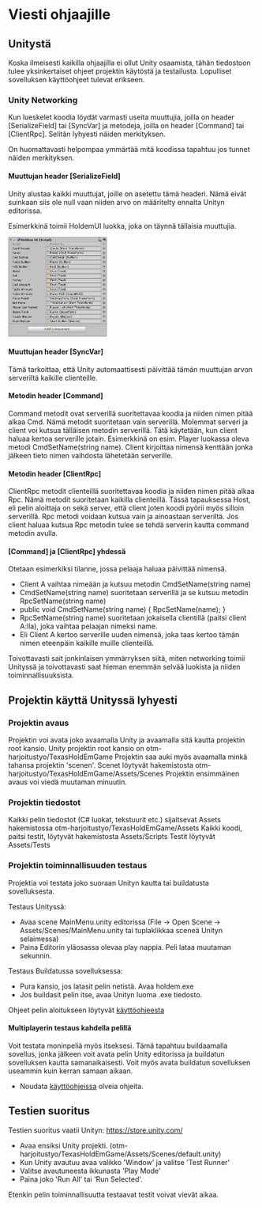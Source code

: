 # Viesti ohjaajille

## Unitystä

Koska ilmeisesti kaikilla ohjaajilla ei ollut Unity osaamista, tähän tiedostoon tulee yksinkertaiset ohjeet projektin käytöstä ja testailusta. Lopulliset sovelluksen käyttöohjeet tulevat erikseen.

### Unity Networking

Kun lueskelet koodia löydät varmasti useita muuttujia, joilla on header [SerializeField] tai [SyncVar] ja metodeja, joilla on header [Command] tai [ClientRpc]. Selitän lyhyesti näiden merkityksen.

On huomattavasti helpompaa ymmärtää mitä koodissa tapahtuu jos tunnet näiden merkityksen.

#### Muuttujan header [SerializeField]
Unity alustaa kaikki muuttujat, joille on asetettu tämä headeri. Nämä eivät suinkaan siis ole null vaan niiden arvo on määritelty ennalta Unityn editorissa.

Esimerkkinä toimii HoldemUI luokka, joka on täynnä tällaisia muuttujia.

<img src="dokumentaatio/kuvat/unityInspector.jpg" width="200">

#### Muuttujan header [SyncVar]
Tämä tarkoittaa, että Unity automaattisesti päivittää tämän muuttujan arvon serveriltä kaikille clienteille.

#### Metodin header [Command]
Command metodit ovat serverillä suoritettavaa koodia ja niiden nimen pitää alkaa Cmd. Nämä metodit suoritetaan vain serverillä. Molemmat serveri ja client voi kutsua tälläisen metodin serverillä. Tätä käytetään, kun client haluaa kertoa serverille jotain. Esimerkkinä on esim. Player luokassa oleva metodi CmdSetName(string name). Client kirjoittaa nimensä kenttään jonka jälkeen tieto nimen vaihdosta lähetetään serverille.

#### Metodin header [ClientRpc]
ClientRpc metodit clienteillä suoritettavaa koodia ja niiden nimen pitää alkaa Rpc. Nämä metodit suoritetaan kaikilla clienteillä. Tässä tapauksessa Host, eli pelin aloittaja on sekä server, että client joten koodi pyörii myös silloin serverillä. Rpc metodi voidaan kutsua vain ja ainoastaan serveriltä. Jos client haluaa kutsua Rpc metodin tulee se tehdä serverin kautta command metodin avulla. 

#### [Command] ja [ClientRpc] yhdessä
Otetaan esimerkiksi tilanne, jossa pelaaja haluaa päivittää nimensä.

- Client A vaihtaa nimeään ja kutsuu metodin CmdSetName(string name)
- CmdSetName(string name) suoritetaan serverillä ja se kutsuu metodin RpcSetName(string name)
- public void CmdSetName(string name) { RpcSetName(name); }
- RpcSetName(string name) suoritetaan jokaisella clientillä (paitsi client A:lla), joka vaihtaa pelaajan nimeksi name.
- Eli Client A kertoo serverille uuden nimensä, joka taas kertoo tämän nimen eteenpäin kaikille muille clienteillä.

Toivottavasti sait jonkinlaisen ymmärryksen siitä, miten networking toimii Unityssä ja toivottavasti saat hieman enemmän selvää luokista ja niiden toiminnallisuuksista.

## Projektin käyttä Unityssä lyhyesti

### Projektin avaus

Projektin voi avata joko avaamalla Unity ja avaamalla sitä kautta projektin root kansio.
Unity projektin root kansio on otm-harjoitustyo/TexasHoldEmGame
Projektin saa auki myös avaamalla minkä tahansa projektin 'scenen'. Scenet löytyvät hakemistosta otm-harjoitustyo/TexasHoldEmGame/Assets/Scenes
Projektin ensimmäinen avaus voi viedä muutaman minuutin.

### Projektin tiedostot

Kaikki pelin tiedostot (C# luokat, tekstuurit etc.) sijaitsevat Assets hakemistossa otm-harjoitustyo/TexasHoldEmGame/Assets
Kaikki koodi, paitsi testit, löytyvät hakemistosta Assets/Scripts
Testit löytyvät Assets/Tests

### Projektin toiminnallisuuden testaus

Projektia voi testata joko suoraan Unityn kautta tai buildatusta sovelluksesta.

Testaus Unityssä:
- Avaa scene MainMenu.unity editorissa (File -> Open Scene -> Assets/Scenes/MainMenu.unity tai tuplaklikkaa sceneä Unityn selaimessa) 
- Paina Editorin yläosassa olevaa play nappia. Peli lataa muutaman sekunnin.

Testaus Buildatussa sovelluksessa:
- Pura kansio, jos latasit pelin netistä. Avaa holdem.exe
- Jos buildasit pelin itse, avaa Unityn luoma .exe tiedosto.

Ohjeet pelin aloitukseen löytyvät [käyttöohjeesta](https://github.com/porrasm/otm-harjoitustyo/blob/master/dokumentaatio/kaytto-ohjeet.md)

#### Multiplayerin testaus kahdella pelillä

Voit testata moninpeliä myös itseksesi. Tämä tapahtuu buildaamalla sovellus, jonka jälkeen voit avata pelin Unity editorissa ja buildatun sovelluksen kautta samanaikaisesti. Voit myös avata buildatun sovelluksen useammin kuin kerran samaan aikaan.

- Noudata [käyttöohjeissa](https://github.com/porrasm/otm-harjoitustyo/blob/master/dokumentaatio/kaytto-ohjeet.md) olveia ohjeita.


## Testien suoritus

Testien suoritus vaatii Unityn:
https://store.unity.com/

- Avaa ensiksi Unity projekti. (otm-harjoitustyo/TexasHoldEmGame/Assets/Scenes/default.unity)
- Kun Unity avautuu avaa valikko 'Window' ja valitse 'Test Runner'
- Valitse avautuneesta ikkunasta 'Play Mode'
- Paina joko 'Run All' tai 'Run Selected'.

Etenkin pelin toiminnallisuutta testaavat testit voivat vievät aikaa.
